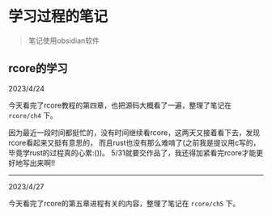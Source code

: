# 学习过程的笔记

> 笔记使用obsidian软件

## rcore的学习

2023/4/24

今天看完了rcore教程的第四章，也把源码大概看了一遍，整理了笔记在 `rcore/ch4` 下。

因为最近一段时间都挺忙的，没有时间继续看rcore，这两天又接着看下去，发现rcore看起来又挺有意思的，
而且rust也没有那么难啃了(之前我是提议用c写的，毕竟学rust的过程真的心累:())。
5/31就要交作品了，我还得加紧看完rcore才能更好地写出来啊!!

---

2023/4/27

今天看完了rcore的第五章进程有关的内容，整理了笔记在 `rcore/ch5` 下。